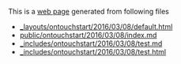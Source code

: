 This is a [web page](http://bigdata-mindstorms.github.io/jekyll-playground/public/ontouchstart/2016/03/08/index.html) generated from following files

- [_layouts/ontouchstart/2016/03/08/default.html](https://github.com/bigdata-mindstorms/jekyll-playground/blob/gh-pages/_layouts/ontouchstart/2016/03/08/default.html)
- [public/ontouchstart/2016/03/08/index.md](https://github.com/bigdata-mindstorms/jekyll-playground/blob/gh-pages/public/ontouchstart/2016/03/08/index.md)
- [_includes/ontouchstart/2016/03/08/test.md](https://github.com/bigdata-mindstorms/jekyll-playground/blob/gh-pages/_layouts/ontouchstart/2016/03/08/test.md)
- [_includes/ontouchstart/2016/03/08/test.html](https://github.com/bigdata-mindstorms/jekyll-playground/blob/gh-pages/_layouts/ontouchstart/2016/03/08/test.html)

